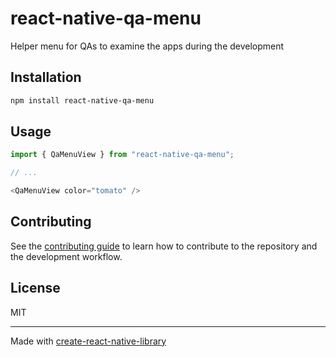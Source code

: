 # react-native-qa-menu

Helper menu for QAs to examine the apps during the development

## Installation

```sh
npm install react-native-qa-menu
```

## Usage

```js
import { QaMenuView } from "react-native-qa-menu";

// ...

<QaMenuView color="tomato" />
```

## Contributing

See the [contributing guide](CONTRIBUTING.md) to learn how to contribute to the repository and the development workflow.

## License

MIT

---

Made with [create-react-native-library](https://github.com/callstack/react-native-builder-bob)
